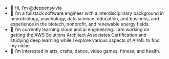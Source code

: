 - 👋 Hi, I’m @deppensylvia
- 👀 I’m a fullstack software engineer with a interdisciplinary background in neurobiology, psychology, data science, education, and business, and experience in the biotech, nonprofit, and renewable energy fields.
- 🌱 I’m currently learning cloud and ai engineering. I am working on getting the AWS Solutions Architect Associates Certification and studying deep learning while I explore various aspects of AI/ML to find my niche.
- 💞️ I’m interested in arts, crafts, dance, video games, fitness, and health.

